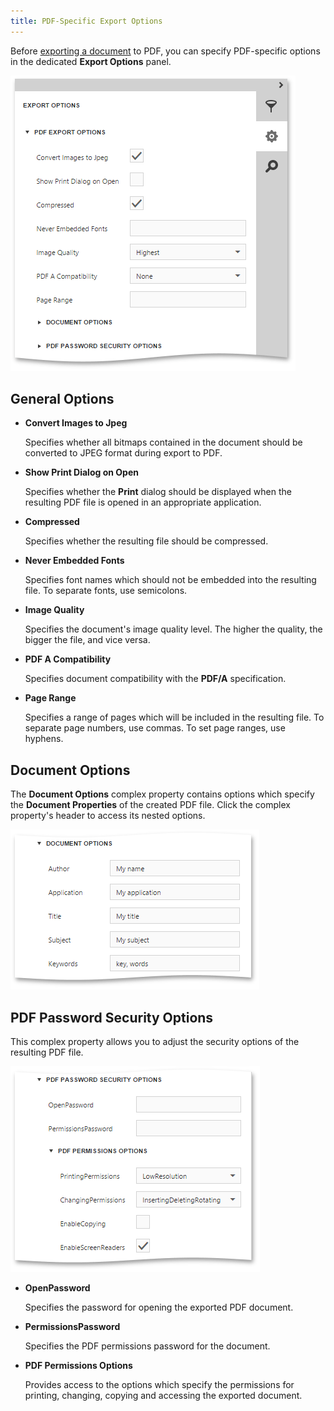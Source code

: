 ```yaml
---
title: PDF-Specific Export Options
---
```

Before [exporting a document](../../../../../interface-elements-for-web/articles/document-viewer/html5-document-viewer/exporting/export-a-document.md) to PDF, you can specify PDF-specific options in the dedicated **Export Options** panel.

![EUD_HTML5DV_PdfExportOptions](../../../../images/Img121802.png)

## General Options
* **Convert Images to Jpeg**
	
	Specifies whether all bitmaps contained in the document should be converted to JPEG format during export to PDF.
* **Show Print Dialog on Open**
	
	Specifies whether the **Print** dialog should be displayed when the resulting PDF file is opened in an appropriate application.
* **Compressed**
	
	Specifies whether the resulting file should be compressed.
* **Never Embedded Fonts**
	
	Specifies font names which should not be embedded into the resulting file. To separate fonts, use semicolons.
* **Image Quality**
	
	Specifies the document's image quality level. The higher the quality, the bigger the file, and vice versa.
* **PDF A Compatibility**
	
	Specifies document compatibility with the **PDF/A** specification.
* **Page Range**
	
	Specifies a range of pages which will be included in the resulting file. To separate page numbers, use commas. To set page ranges, use hyphens.

## Document Options
The **Document Options** complex property contains options which specify the **Document Properties** of the created PDF file. Click the complex property's header to access its nested options.

![EUD_HTML5DV_PdfDocumentOptions](../../../../images/Img121803.png)

## PDF Password Security Options
This complex property allows you to adjust the security options of the resulting PDF file.

![EUD_HTML5DV_PdfSecurityOptions](../../../../images/Img121804.png)
* **OpenPassword**
	
	Specifies the password for opening the exported PDF document.
* **PermissionsPassword**
	
	Specifies the PDF permissions password for the document.
* **PDF Permissions Options**
	
	Provides access to the options which specify the permissions for printing, changing, copying and accessing the exported document.